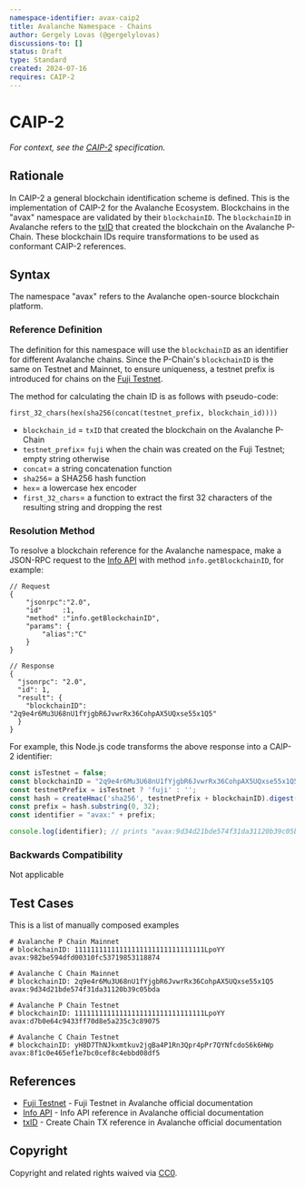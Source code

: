 ```yaml
---
namespace-identifier: avax-caip2
title: Avalanche Namespace - Chains
author: Gergely Lovas (@gergelylovas)
discussions-to: []
status: Draft
type: Standard
created: 2024-07-16
requires: CAIP-2
---
```


# CAIP-2

*For context, see the [CAIP-2][] specification.*

## Rationale

In CAIP-2 a general blockchain identification scheme is defined. This is the
implementation of CAIP-2 for the Avalanche Ecosystem. 
Blockchains in the "avax" namespace are validated by their `blockchainID`. The `blockchainID` in Avalanche refers to the [txID][] that created the blockchain on the Avalanche P-Chain.
These blockchain IDs require transformations to be used as conformant CAIP-2
references.

## Syntax

The namespace "avax" refers to the Avalanche open-source blockchain platform.

### Reference Definition

The definition for this namespace will use the `blockchainID` as an identifier
for different Avalanche chains. Since the P-Chain's `blockchainID` is the same on Testnet and Mainnet, to ensure uniqueness, a testnet prefix is introduced for chains on the [Fuji Testnet][].  

The method for calculating the chain ID is as follows with pseudo-code:

```
first_32_chars(hex(sha256(concat(testnet_prefix, blockchain_id))))
```

- `blockchain_id` = `txID` that created the blockchain on the Avalanche P-Chain
- `testnet_prefix`= `fuji` when the chain was created on the Fuji Testnet; empty string otherwise
- `concat`= a string concatenation function
- `sha256`= a SHA256 hash function
- `hex`= a lowercase hex encoder
- `first_32_chars`= a function to extract the first 32 characters of the
  resulting string and dropping the rest

### Resolution Method

To resolve a blockchain reference for the Avalanche namespace, make a JSON-RPC request to the [Info API][] with method
`info.getBlockchainID`, for example:

```jsonc
// Request
{
    "jsonrpc":"2.0",
    "id"     :1,
    "method" :"info.getBlockchainID",
    "params": {
        "alias":"C"
    }
}

// Response
{
  "jsonrpc": "2.0",
  "id": 1,
  "result": {
    "blockchainID": "2q9e4r6Mu3U68nU1fYjgbR6JvwrRx36CohpAX5UQxse55x1Q5"
  }
}
```

For example, this Node.js code transforms the above response into a CAIP-2 identifier:

```javascript
const isTestnet = false;
const blockchainID = "2q9e4r6Mu3U68nU1fYjgbR6JvwrRx36CohpAX5UQxse55x1Q5";
const testnetPrefix = isTestnet ? 'fuji' : '';
const hash = createHmac('sha256', testnetPrefix + blockchainID).digest('hex');
const prefix = hash.substring(0, 32);
const identifier = "avax:" + prefix;

console.log(identifier); // prints "avax:9d34d21bde574f31da31120b39c05bda"
```

### Backwards Compatibility

Not applicable

## Test Cases

This is a list of manually composed examples

```
# Avalanche P Chain Mainnet
# blockchainID: 11111111111111111111111111111111LpoYY
avax:982be594dfd00310fc53719853118874

# Avalanche C Chain Mainnet
# blockchainID: 2q9e4r6Mu3U68nU1fYjgbR6JvwrRx36CohpAX5UQxse55x1Q5
avax:9d34d21bde574f31da31120b39c05bda

# Avalanche P Chain Testnet
# blockchainID: 11111111111111111111111111111111LpoYY
avax:d7b0e64c9433ff70d8e5a235c3c89075

# Avalanche C Chain Testnet
# blockchainID: yH8D7ThNJkxmtkuv2jgBa4P1Rn3Qpr4pPr7QYNfcdoS6k6HWp
avax:8f1c0e465ef1e7bc0cef8c4ebbd08df5

```

## References

- [Fuji Testnet][] - Fuji Testnet in Avalanche official documentation
- [Info API][] - Info API reference in Avalanche official documentation
- [txID][] - Create Chain TX reference in Avalanche official documentation

[CAIP-2]: https://github.com/ChainAgnostic/CAIPs/blob/master/CAIPs/caip-2.md
[Fuji Testnet]: https://docs.avax.network/learn/avalanche/fuji
[Info API]: https://docs.avax.network/reference/avalanchego/info-api
[txID]: https://docs.avax.network/reference/avalanchego/p-chain/txn-format#unsigned-create-chain-tx

## Copyright

Copyright and related rights waived via [CC0](https://creativecommons.org/publicdomain/zero/1.0/).
